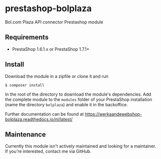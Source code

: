 # prestashop-bolplaza
Bol.com Plaza API connector Prestashop module

## Requirements
- PrestaShop 1.6.1.x or PrestaShop 1.7.1+

## Install
Download the module in a zipfile or clone it and run
```
$ composer install
```
In the root of the directory to download the module's dependencies. Add the complete module to the `modules` folder of your PrestaShop installation (name the directory `bolplaza`) and enable it in the backoffice.

Further documentation can be found at https://werkaandewebshop-bolplaza.readthedocs.io/nl/latest/

## Maintenance
Currently this module isn't actively maintained and looking for a maintainer. If you're interested, contact me via GitHub.
